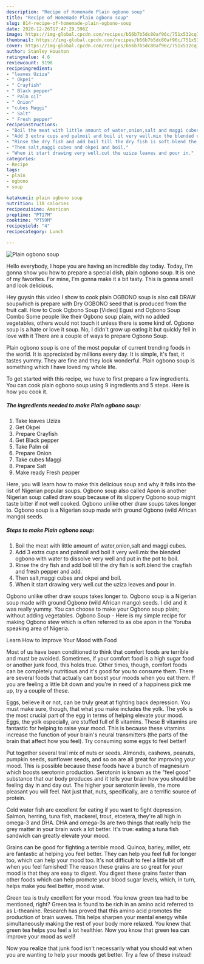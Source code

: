 ```yaml
---
description: "Recipe of Homemade Plain ogbono soup"
title: "Recipe of Homemade Plain ogbono soup"
slug: 814-recipe-of-homemade-plain-ogbono-soup
date: 2020-12-26T17:47:29.596Z
image: https://img-global.cpcdn.com/recipes/b56b7b5dc80af96c/751x532cq70/plain-ogbono-soup-recipe-main-photo.jpg
thumbnail: https://img-global.cpcdn.com/recipes/b56b7b5dc80af96c/751x532cq70/plain-ogbono-soup-recipe-main-photo.jpg
cover: https://img-global.cpcdn.com/recipes/b56b7b5dc80af96c/751x532cq70/plain-ogbono-soup-recipe-main-photo.jpg
author: Stanley Houston
ratingvalue: 4.6
reviewcount: 9198
recipeingredient:
- "leaves Uziza"
- " Okpei"
- " Crayfish"
- " Black pepper"
- " Palm oil"
- " Onion"
- "cubes Maggi"
- " Salt"
- " Fresh pepper"
recipeinstructions:
- "Boil the meat with little amount of water,onion,salt and maggi cubes."
- "Add 3 extra cups and palmoil and boil it very well.mix the blended ogbono with water to dissolve very well and put in the pot to boil."
- "Rinse the dry fish and add boil till the dry fish is soft.blend the crayfish and fresh pepper and add."
- "Then salt,maggi cubes and okpei and boil."
- "When it start drawing very well.cut the uziza leaves and pour in."
categories:
- Recipe
tags:
- plain
- ogbono
- soup

katakunci: plain ogbono soup 
nutrition: 110 calories
recipecuisine: American
preptime: "PT17M"
cooktime: "PT59M"
recipeyield: "4"
recipecategory: Lunch

---
```



![Plain ogbono soup](https://img-global.cpcdn.com/recipes/b56b7b5dc80af96c/751x532cq70/plain-ogbono-soup-recipe-main-photo.jpg)

Hello everybody, I hope you are having an incredible day today. Today, I'm gonna show you how to prepare a special dish, plain ogbono soup. It is one of my favorites. For mine, I'm gonna make it a bit tasty. This is gonna smell and look delicious.

Hey guysin this video I show to cook plain OGBONO soup is also call DRAW soupwhich is prepare with Dry OGBONO seed that is produced from the fruit call. How to Cook Ogbono Soup [Video] Egusi and Ogbono Soup Combo Some people like their Ogbono soup plain, with no added vegetables, others would not touch it unless there is some kind of. Ogbono soup is a hate or love it soup. No, I didn&#39;t grow up eating it but quickly fell in love with it There are a couple of ways to prepare Ogbono Soup.

Plain ogbono soup is one of the most popular of current trending foods in the world. It is appreciated by millions every day. It is simple, it's fast, it tastes yummy. They are fine and they look wonderful. Plain ogbono soup is something which I have loved my whole life.


To get started with this recipe, we have to first prepare a few ingredients. You can cook plain ogbono soup using 9 ingredients and 5 steps. Here is how you cook it.

<!--inarticleads1-->

##### The ingredients needed to make Plain ogbono soup:

1. Take leaves Uziza
1. Get  Okpei
1. Prepare  Crayfish
1. Get  Black pepper
1. Take  Palm oil
1. Prepare  Onion
1. Take cubes Maggi
1. Prepare  Salt
1. Make ready  Fresh pepper


Here, you will learn how to make this delicious soup and why it falls into the list of Nigerian popular soups. Ogbono soup also called Apon is another Nigerian soup called draw soup because of its slippery Ogbono soup might taste bitter if not well cooked. Ogbono unlike other draw soups takes longer to. Ogbono soup is a Nigerian soup made with ground Ogbono (wild African mango) seeds. 

<!--inarticleads2-->

##### Steps to make Plain ogbono soup:

1. Boil the meat with little amount of water,onion,salt and maggi cubes.
1. Add 3 extra cups and palmoil and boil it very well.mix the blended ogbono with water to dissolve very well and put in the pot to boil.
1. Rinse the dry fish and add boil till the dry fish is soft.blend the crayfish and fresh pepper and add.
1. Then salt,maggi cubes and okpei and boil.
1. When it start drawing very well.cut the uziza leaves and pour in.


Ogbono unlike other draw soups takes longer to. Ogbono soup is a Nigerian soup made with ground Ogbono (wild African mango) seeds. I did and it was really yummy. You can choose to make your Ogbono soup plain; without adding vegetables. Ogbono Soup - Here is my simple recipe for making Ogbono stew which is often referred to as obe apon in the Yoruba speaking area of Nigeria. 

Learn How to Improve Your Mood with Food


Most of us have been conditioned to think that comfort foods are terrible and must be avoided. Sometimes, if your comfort food is a high sugar food or another junk food, this holds true. Other times, though, comfort foods can be completely nutritious and it's good for you to consume them. There are several foods that actually can boost your moods when you eat them. If you are feeling a little bit down and you're in need of a happiness pick me up, try a couple of these.

Eggs, believe it or not, can be truly great at fighting back depression. You must make sure, though, that what you make includes the yolk. The yolk is the most crucial part of the egg in terms of helping elevate your mood. Eggs, the yolk especially, are stuffed full of B vitamins. These B vitamins are fantastic for helping to raise your mood. This is because these vitamins increase the function of your brain's neural transmitters (the parts of the brain that affect how you feel). Try consuming some eggs to feel better!

Put together several trail mix of nuts or seeds. Almonds, cashews, peanuts, pumpkin seeds, sunflower seeds, and so on are all great for improving your mood. This is possible because these foods have a bunch of magnesium which boosts serotonin production. Serotonin is known as the "feel good" substance that our body produces and it tells your brain how you should be feeling day in and day out. The higher your serotonin levels, the more pleasant you will feel. Not just that, nuts, specifically, are a terrific source of protein.

Cold water fish are excellent for eating if you want to fight depression. Salmon, herring, tuna fish, mackerel, trout, etcetera, they're all high in omega-3 and DHA. DHA and omega-3s are two things that really help the grey matter in your brain work a lot better. It's true: eating a tuna fish sandwich can greatly elevate your mood. 

Grains can be good for fighting a terrible mood. Quinoa, barley, millet, etc are fantastic at helping you feel better. They can help you feel full for longer too, which can help your mood too. It's not difficult to feel a little bit off when you feel famished! The reason these grains are so great for your mood is that they are easy to digest. You digest these grains faster than other foods which can help promote your blood sugar levels, which, in turn, helps make you feel better, mood wise.

Green tea is truly excellent for your mood. You knew green tea had to be mentioned, right? Green tea is found to be rich in an amino acid referred to as L-theanine. Research has proved that this amino acid promotes the production of brain waves. This helps sharpen your mental energy while simultaneously making the rest of your body more relaxed. You knew that green tea helps you feel a lot healthier. Now you know that green tea can improve your mood as well!

Now you realize that junk food isn't necessarily what you should eat when you are wanting to help your moods get better. Try a few of these instead!

